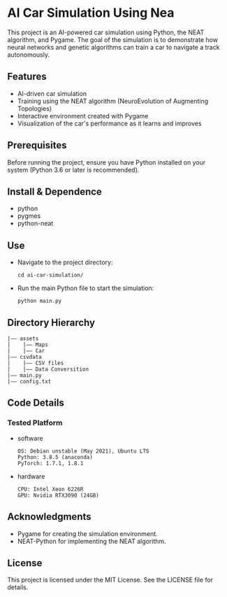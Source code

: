 # AI Car Simulation Using Nea

This project is an AI-powered car simulation using Python, the NEAT algorithm, and Pygame. The goal of the simulation is to demonstrate how neural networks and genetic algorithms can train a car to navigate a track autonomously.

## Features

- AI-driven car simulation
- Training using the NEAT algorithm (NeuroEvolution of Augmenting Topologies)
- Interactive environment created with Pygame
- Visualization of the car's performance as it learns and improves

## Prerequisites

Before running the project, ensure you have Python installed on your system (Python 3.6 or later is recommended).

## Install & Dependence

- python
- pygmes
- python-neat

## Use

- Navigate to the project directory:
  ```
  cd ai-car-simulation/
  ```
- Run the main Python file to start the simulation:
  ```
  python main.py
  ```

## Directory Hierarchy

```
|—— assets
|    |—— Maps
|    |—— Car
|—— csvdata
|    |—— CSV files
|    |—— Data Conversition
|—— main.py
|—— config.txt
```

## Code Details

### Tested Platform

- software
  ```
  OS: Debian unstable (May 2021), Ubuntu LTS
  Python: 3.8.5 (anaconda)
  PyTorch: 1.7.1, 1.8.1
  ```
- hardware
  ```
  CPU: Intel Xeon 6226R
  GPU: Nvidia RTX3090 (24GB)
  ```

## Acknowledgments

- Pygame for creating the simulation environment.
- NEAT-Python for implementing the NEAT algorithm.

## License

This project is licensed under the MIT License. See the LICENSE file for details.
